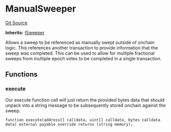 # ManualSweeper
[Git Source](https://github.com/FloorDAO/floor-v2/blob/fd4de86a192de96d73fe2e56a84ec542b57b1c69/src/contracts/sweepers/Manual.sol)

**Inherits:**
[ISweeper](/src/interfaces/actions/Sweeper.sol/contract.ISweeper.md)

Allows a sweep to be referenced as manually swept outside of onchain logic. This references
another transaction to provide information that the sweep was completed.
This can be used to allow for multiple fractional sweeps from multiple epoch votes to be
completed in a single transaction.


## Functions
### execute

Our execute function call will just return the provided bytes data that should unpack
into a string message to be subsequently stored onchain against the sweep.


```solidity
function execute(address[] calldata, uint[] calldata, bytes calldata data) external payable override returns (string memory);
```

